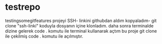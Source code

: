 # testrepo
testingsomegitfeatures
projeyi SSH- linkini githubdan aldım kopyaladım-
git clone "ssh-linki" koduyla dosyanın içine klonladım.
daha sonra terminalde dizine gelerek code . komutu ile terminal kullanarak açtım 
bu proje git clone ile çekilmiş code . komutu ile açılmıştır.